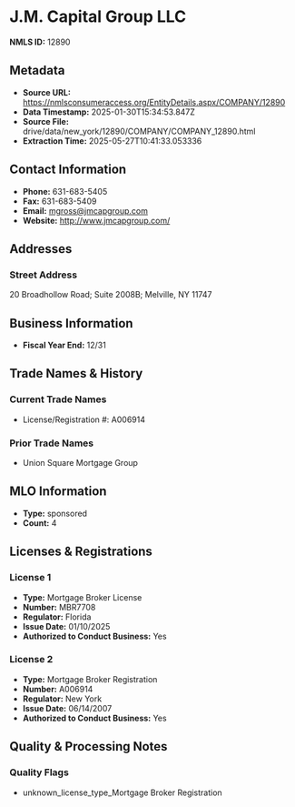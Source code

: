 # J.M. Capital Group LLC

**NMLS ID:** 12890

## Metadata
- **Source URL:** https://nmlsconsumeraccess.org/EntityDetails.aspx/COMPANY/12890
- **Data Timestamp:** 2025-01-30T15:34:53.847Z
- **Source File:** drive/data/new_york/12890/COMPANY/COMPANY_12890.html
- **Extraction Time:** 2025-05-27T10:41:33.053336

## Contact Information
- **Phone:** 631-683-5405
- **Fax:** 631-683-5409
- **Email:** mgross@jmcapgroup.com
- **Website:** http://www.jmcapgroup.com/

## Addresses
### Street Address
20 Broadhollow Road; Suite 2008B; Melville, NY 11747

## Business Information
- **Fiscal Year End:** 12/31

## Trade Names & History
### Current Trade Names
- License/Registration #: A006914

### Prior Trade Names
- Union Square Mortgage Group

## MLO Information
- **Type:** sponsored
- **Count:** 4

## Licenses & Registrations

### License 1
- **Type:** Mortgage Broker License
- **Number:** MBR7708
- **Regulator:** Florida
- **Issue Date:** 01/10/2025
- **Authorized to Conduct Business:** Yes

### License 2
- **Type:** Mortgage Broker Registration
- **Number:** A006914
- **Regulator:** New York
- **Issue Date:** 06/14/2007
- **Authorized to Conduct Business:** Yes

## Quality & Processing Notes
### Quality Flags
- unknown_license_type_Mortgage Broker Registration
